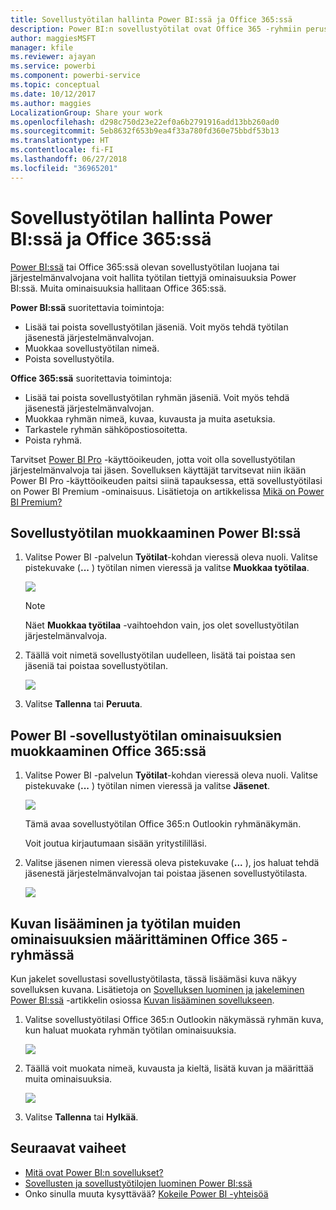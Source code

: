 ```yaml
---
title: Sovellustyötilan hallinta Power BI:ssä ja Office 365:ssä
description: Power BI:n sovellustyötilat ovat Office 365 -ryhmiin perustuva yhteistyötoiminto. Voit hallita sovellustyötiloja Power BI:ssä sekä Office 365:ssä.
author: maggiesMSFT
manager: kfile
ms.reviewer: ajayan
ms.service: powerbi
ms.component: powerbi-service
ms.topic: conceptual
ms.date: 10/12/2017
ms.author: maggies
LocalizationGroup: Share your work
ms.openlocfilehash: d298c750d23e22ef0a6b2791916add13bb260ad0
ms.sourcegitcommit: 5eb8632f653b9ea4f33a780fd360e75bbdf53b13
ms.translationtype: HT
ms.contentlocale: fi-FI
ms.lasthandoff: 06/27/2018
ms.locfileid: "36965201"
---
```

# <a name="manage-your-app-workspace-in-power-bi-and-office-365"></a>Sovellustyötilan hallinta Power BI:ssä ja Office 365:ssä
[Power BI:ssä](service-install-use-apps.md) tai Office 365:ssä olevan sovellustyötilan luojana tai järjestelmänvalvojana voit hallita työtilan tiettyjä ominaisuuksia Power BI:ssä. Muita ominaisuuksia hallitaan Office 365:ssä. 

**Power BI:ssä** suoritettavia toimintoja:

* Lisää tai poista sovellustyötilan jäseniä. Voit myös tehdä työtilan jäsenestä järjestelmänvalvojan.
* Muokkaa sovellustyötilan nimeä.
* Poista sovellustyötila.

**Office 365:ssä** suoritettavia toimintoja:

* Lisää tai poista sovellustyötilan ryhmän jäseniä. Voit myös tehdä jäsenestä järjestelmänvalvojan.
* Muokkaa ryhmän nimeä, kuvaa, kuvausta ja muita asetuksia.
* Tarkastele ryhmän sähköpostiosoitetta.
* Poista ryhmä.

Tarvitset [Power BI Pro](service-free-vs-pro.md) -käyttöoikeuden, jotta voit olla sovellustyötilan järjestelmänvalvoja tai jäsen. Sovelluksen käyttäjät tarvitsevat niin ikään Power BI Pro -käyttöoikeuden paitsi siinä tapauksessa, että sovellustyötilasi on Power BI Premium -ominaisuus. Lisätietoja on artikkelissa [Mikä on Power BI Premium?](service-premium.md)

## <a name="edit-your-app-workspace-in-power-bi"></a>Sovellustyötilan muokkaaminen Power BI:ssä
1. Valitse Power BI -palvelun **Työtilat**-kohdan vieressä oleva nuoli. Valitse pistekuvake (**...** ) työtilan nimen vieressä ja valitse **Muokkaa työtilaa**. 
   
   ![](media/service-manage-app-workspace-in-power-bi-and-office-365/power-bi-app-ellipsis.png)
   
   > [!NOTE]
   > Näet **Muokkaa työtilaa** -vaihtoehdon vain, jos olet sovellustyötilan järjestelmänvalvoja.
   > 
   > 
2. Täällä voit nimetä sovellustyötilan uudelleen, lisätä tai poistaa sen jäseniä tai poistaa sovellustyötilan. 
   
   ![](media/service-manage-app-workspace-in-power-bi-and-office-365/power-bi-app-edit-workspace.png)
3. Valitse **Tallenna** tai **Peruuta**.

## <a name="edit-power-bi-app-workspace-properties-in-office-365"></a>Power BI -sovellustyötilan ominaisuuksien muokkaaminen Office 365:ssä
1. Valitse Power BI -palvelun **Työtilat**-kohdan vieressä oleva nuoli. Valitse pistekuvake (**...** ) työtilan nimen vieressä ja valitse **Jäsenet**. 
   
   ![](media/service-manage-app-workspace-in-power-bi-and-office-365/power-bi-app-ellipsis.png)
   
   Tämä avaa sovellustyötilan Office 365:n Outlookin ryhmänäkymän.
   
   Voit joutua kirjautumaan sisään yritystililläsi.
2. Valitse jäsenen nimen vieressä oleva pistekuvake (**...** ), jos haluat tehdä jäsenestä järjestelmänvalvojan tai poistaa jäsenen sovellustyötilasta. 
   
   ![](media/service-manage-app-workspace-in-power-bi-and-office-365/pbi_managegroupo365.png)

## <a name="add-an-image-and-set-other-workspace-properties-in-the-office-365-group"></a>Kuvan lisääminen ja työtilan muiden ominaisuuksien määrittäminen Office 365 -ryhmässä
Kun jakelet sovellustasi sovellustyötilasta, tässä lisäämäsi kuva näkyy sovelluksen kuvana. Lisätietoja on [Sovelluksen luominen ja jakeleminen Power BI:ssä](service-create-distribute-apps.md) -artikkelin osiossa [Kuvan lisääminen sovellukseen](service-create-distribute-apps.md#add-an-image-to-your-app-optional).

1. Valitse sovellustyötilasi Office 365:n Outlookin näkymässä ryhmän kuva, kun haluat muokata ryhmän työtilan ominaisuuksia.
   
   ![](media/service-manage-app-workspace-in-power-bi-and-office-365/pbi_editgroupo365.png)
2. Täällä voit muokata nimeä, kuvausta ja kieltä, lisätä kuvan ja määrittää muita ominaisuuksia.
   
   ![](media/service-manage-app-workspace-in-power-bi-and-office-365/pbi_editgrpo365dialog.png)
3. Valitse **Tallenna** tai **Hylkää**.

## <a name="next-steps"></a>Seuraavat vaiheet
* [Mitä ovat Power BI:n sovellukset?](service-install-use-apps.md)
* [Sovellusten ja sovellustyötilojen luominen Power BI:ssä](service-create-distribute-apps.md)
* Onko sinulla muuta kysyttävää? [Kokeile Power BI -yhteisöä](http://community.powerbi.com/)

